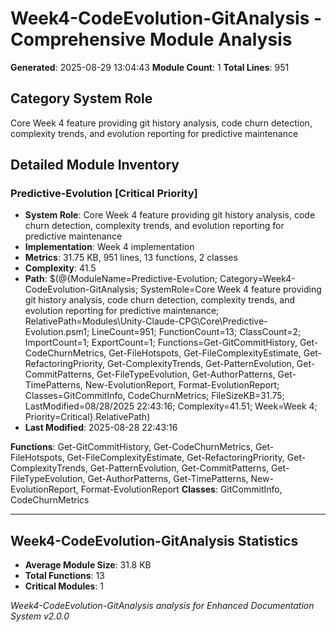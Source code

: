 # Week4-CodeEvolution-GitAnalysis - Comprehensive Module Analysis
**Generated**: 2025-08-29 13:04:43
**Module Count**: 1
**Total Lines**: 951

## Category System Role
Core Week 4 feature providing git history analysis, code churn detection, complexity trends, and evolution reporting for predictive maintenance

## Detailed Module Inventory

### Predictive-Evolution [Critical Priority]
- **System Role**: Core Week 4 feature providing git history analysis, code churn detection, complexity trends, and evolution reporting for predictive maintenance
- **Implementation**: Week 4 implementation
- **Metrics**: 31.75 KB, 951 lines, 13 functions, 2 classes
- **Complexity**: 41.5
- **Path**: $(@{ModuleName=Predictive-Evolution; Category=Week4-CodeEvolution-GitAnalysis; SystemRole=Core Week 4 feature providing git history analysis, code churn detection, complexity trends, and evolution reporting for predictive maintenance; RelativePath=Modules\Unity-Claude-CPG\Core\Predictive-Evolution.psm1; LineCount=951; FunctionCount=13; ClassCount=2; ImportCount=1; ExportCount=1; Functions=Get-GitCommitHistory, Get-CodeChurnMetrics, Get-FileHotspots, Get-FileComplexityEstimate, Get-RefactoringPriority, Get-ComplexityTrends, Get-PatternEvolution, Get-CommitPatterns, Get-FileTypeEvolution, Get-AuthorPatterns, Get-TimePatterns, New-EvolutionReport, Format-EvolutionReport; Classes=GitCommitInfo, CodeChurnMetrics; FileSizeKB=31.75; LastModified=08/28/2025 22:43:16; Complexity=41.51; Week=Week 4; Priority=Critical}.RelativePath)
- **Last Modified**: 2025-08-28 22:43:16

**Functions**: Get-GitCommitHistory, Get-CodeChurnMetrics, Get-FileHotspots, Get-FileComplexityEstimate, Get-RefactoringPriority, Get-ComplexityTrends, Get-PatternEvolution, Get-CommitPatterns, Get-FileTypeEvolution, Get-AuthorPatterns, Get-TimePatterns, New-EvolutionReport, Format-EvolutionReport
**Classes**: GitCommitInfo, CodeChurnMetrics

---

## Week4-CodeEvolution-GitAnalysis Statistics
- **Average Module Size**: 31.8 KB
- **Total Functions**: 13
- **Critical Modules**: 1

*Week4-CodeEvolution-GitAnalysis analysis for Enhanced Documentation System v2.0.0*
